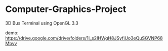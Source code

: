 # Computer-Graphics-Project
3D Bus Terminal using OpenGL 3.3

demo:
https://drive.google.com/drive/folders/1I_s2IHWgH8JSyfiUo3eQuSGVNP68Mbvv
